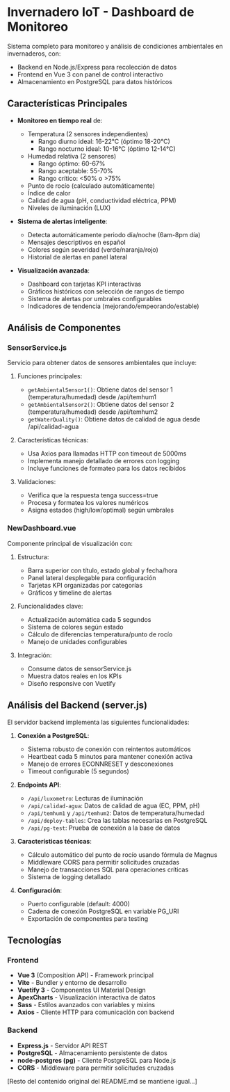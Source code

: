 # Invernadero IoT - Dashboard de Monitoreo

Sistema completo para monitoreo y análisis de condiciones ambientales en invernaderos, con:
- Backend en Node.js/Express para recolección de datos
- Frontend en Vue 3 con panel de control interactivo
- Almacenamiento en PostgreSQL para datos históricos

## Características Principales

- **Monitoreo en tiempo real** de:
  - Temperatura (2 sensores independientes)
    - Rango diurno ideal: 16-22°C (óptimo 18-20°C)
    - Rango nocturno ideal: 10-16°C (óptimo 12-14°C)
  - Humedad relativa (2 sensores)
    - Rango óptimo: 60-67%
    - Rango aceptable: 55-70%
    - Rango crítico: <50% o >75%
  - Punto de rocío (calculado automáticamente)
  - Índice de calor
  - Calidad de agua (pH, conductividad eléctrica, PPM)
  - Niveles de iluminación (LUX)

- **Sistema de alertas inteligente**:
  - Detecta automáticamente periodo día/noche (6am-8pm día)
  - Mensajes descriptivos en español
  - Colores según severidad (verde/naranja/rojo)
  - Historial de alertas en panel lateral

- **Visualización avanzada**:
  - Dashboard con tarjetas KPI interactivas
  - Gráficos históricos con selección de rangos de tiempo
  - Sistema de alertas por umbrales configurables
  - Indicadores de tendencia (mejorando/empeorando/estable)

## Análisis de Componentes

### SensorService.js
Servicio para obtener datos de sensores ambientales que incluye:

1. Funciones principales:
   - `getAmbientalSensor1()`: Obtiene datos del sensor 1 (temperatura/humedad) desde /api/temhum1
   - `getAmbientalSensor2()`: Obtiene datos del sensor 2 (temperatura/humedad) desde /api/temhum2
   - `getWaterQuality()`: Obtiene datos de calidad de agua desde /api/calidad-agua

2. Características técnicas:
   - Usa Axios para llamadas HTTP con timeout de 5000ms
   - Implementa manejo detallado de errores con logging
   - Incluye funciones de formateo para los datos recibidos

3. Validaciones:
   - Verifica que la respuesta tenga success=true
   - Procesa y formatea los valores numéricos
   - Asigna estados (high/low/optimal) según umbrales

### NewDashboard.vue
Componente principal de visualización con:

1. Estructura:
   - Barra superior con título, estado global y fecha/hora
   - Panel lateral desplegable para configuración
   - Tarjetas KPI organizadas por categorías
   - Gráficos y timeline de alertas

2. Funcionalidades clave:
   - Actualización automática cada 5 segundos
   - Sistema de colores según estado
   - Cálculo de diferencias temperatura/punto de rocío
   - Manejo de unidades configurables

3. Integración:
   - Consume datos de sensorService.js
   - Muestra datos reales en los KPIs
   - Diseño responsive con Vuetify

## Análisis del Backend (server.js)

El servidor backend implementa las siguientes funcionalidades:

1. **Conexión a PostgreSQL**:
   - Sistema robusto de conexión con reintentos automáticos
   - Heartbeat cada 5 minutos para mantener conexión activa
   - Manejo de errores ECONNRESET y desconexiones
   - Timeout configurable (5 segundos)

2. **Endpoints API**:
   - `/api/luxometro`: Lecturas de iluminación
   - `/api/calidad-agua`: Datos de calidad de agua (EC, PPM, pH)
   - `/api/temhum1` y `/api/temhum2`: Datos de temperatura/humedad
   - `/api/deploy-tables`: Crea las tablas necesarias en PostgreSQL
   - `/api/pg-test`: Prueba de conexión a la base de datos

3. **Características técnicas**:
   - Cálculo automático del punto de rocío usando fórmula de Magnus
   - Middleware CORS para permitir solicitudes cruzadas
   - Manejo de transacciones SQL para operaciones críticas
   - Sistema de logging detallado

4. **Configuración**:
   - Puerto configurable (default: 4000)
   - Cadena de conexión PostgreSQL en variable PG_URI
   - Exportación de componentes para testing

## Tecnologías

### Frontend
- **Vue 3** (Composition API) - Framework principal
- **Vite** - Bundler y entorno de desarrollo
- **Vuetify 3** - Componentes UI Material Design
- **ApexCharts** - Visualización interactiva de datos
- **Sass** - Estilos avanzados con variables y mixins
- **Axios** - Cliente HTTP para comunicación con backend

### Backend
- **Express.js** - Servidor API REST
- **PostgreSQL** - Almacenamiento persistente de datos
- **node-postgres (pg)** - Cliente PostgreSQL para Node.js
- **CORS** - Middleware para permitir solicitudes cruzadas

[Resto del contenido original del README.md se mantiene igual...]
